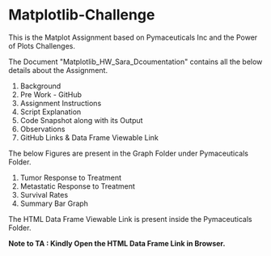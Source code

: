 # Matplotlib-Challenge
This is the Matplot Assignment based on Pymaceuticals Inc and the Power of Plots Challenges.

The Document "Matplotlib_HW_Sara_Dcoumentation" contains all the below details about the Assignment.

1) Background
2) Pre Work - GitHub
3) Assignment Instructions
4) Script Explanation
5) Code Snapshot along with its Output
6) Observations
7) GitHub Links & Data Frame Viewable Link

The below Figures are present in the Graph Folder under Pymaceuticals Folder.

1) Tumor Response to Treatment
2) Metastatic Response to Treatment
3) Survival Rates
4) Summary Bar Graph


The HTML Data Frame Viewable Link is present inside the Pymaceuticals Folder.

<b> Note to TA : Kindly Open the HTML Data Frame Link in Browser. </b>
